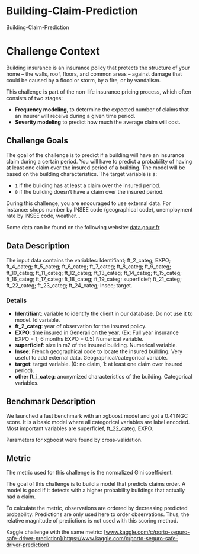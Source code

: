 # Building-Claim-Prediction
Building-Claim-Prediction
# Challenge Context

Building insurance is an insurance policy that protects the structure of your home – the walls, roof, floors, and common areas – against damage that could be caused by a flood or storm, by a fire, or by vandalism.

This challenge is part of the non-life insurance pricing process, which often consists of two stages:

- **Frequency modeling**, to determine the expected number of claims that an insurer will receive during a given time period.
- **Severity modeling** to predict how much the average claim will cost.

## Challenge Goals

The goal of the challenge is to predict if a building will have an insurance claim during a certain period. You will have to predict a probability of having at least one claim over the insured period of a building. The model will be based on the building characteristics. The target variable is a:

- `1` if the building has at least a claim over the insured period.
- `0` if the building doesn’t have a claim over the insured period.

During this challenge, you are encouraged to use external data. For instance: shops number by INSEE code (geographical code), unemployment rate by INSEE code, weather…

Some data can be found on the following website: [data.gouv.fr](https://www.data.gouv.fr/)

## Data Description

The input data contains the variables: Identifiant; ft_2_categ; EXPO; ft_4_categ; ft_5_categ; ft_6_categ; ft_7_categ; ft_8_categ; ft_9_categ; ft_10_categ; ft_11_categ; ft_12_categ; ft_13_categ; ft_14_categ; ft_15_categ; ft_16_categ; ft_17_categ; ft_18_categ; ft_19_categ; superficief; ft_21_categ; ft_22_categ; ft_23_categ; ft_24_categ; Insee; target.

### Details

- **Identifiant**: variable to identify the client in our database. Do not use it to model. Id variable.
- **ft_2_categ**: year of observation for the insured policy.
- **EXPO**: time insured in Generali on the year. (Ex: Full year insurance EXPO = 1; 6 months EXPO = 0.5) Numerical variable.
- **superficief**: size in m2 of the insured building. Numerical variable.
- **Insee**: French geographical code to locate the insured building. Very useful to add external data. Geographical/categorical variable.
- **target**: target variable. (0: no claim, 1: at least one claim over insured period).
- **other ft_i_categ**: anonymized characteristics of the building. Categorical variables.

## Benchmark Description

We launched a fast benchmark with an xgboost model and got a 0.41 NGC score. It is a basic model where all categorical variables are label encoded. Most important variables are superficief, ft_22_categ, EXPO.

Parameters for xgboost were found by cross-validation.

## Metric

The metric used for this challenge is the normalized Gini coefficient.

The goal of this challenge is to build a model that predicts claims order. A model is good if it detects with a higher probability buildings that actually had a claim.

To calculate the metric, observations are ordered by decreasing predicted probability. Predictions are only used here to order observations. Thus, the relative magnitude of predictions is not used with this scoring method.

Kaggle challenge with the same metric: [www.kaggle.com/c/porto-seguro-safe-driver-prediction](https://www.kaggle.com/c/porto-seguro-safe-driver-prediction)
